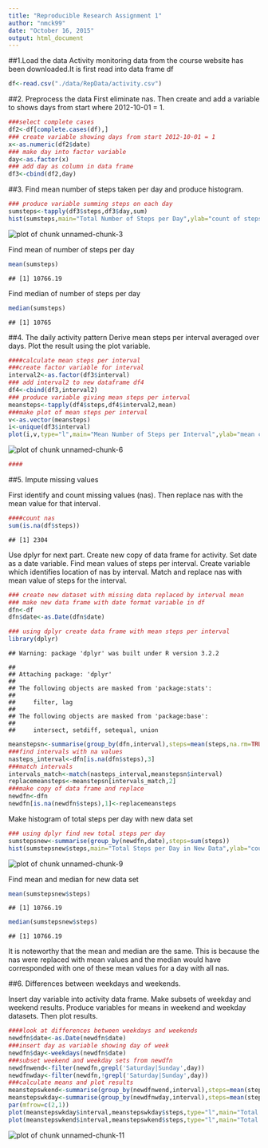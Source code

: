 ```yaml
---
title: "Reproducible Research Assignment 1"
author: "nmck99"
date: "October 16, 2015"
output: html_document
---
```


##1.Load the data
Activity monitoring data from the course website has been downloaded.It is first read into data frame df


```r
df<-read.csv("./data/RepData/activity.csv")
```
##2. Preprocess the data
First eliminate nas. Then create and add a variable to shows days from start where 2012-10-01 = 1. 


```r
###select complete cases
df2<-df[complete.cases(df),]
### create variable showing days from start 2012-10-01 = 1
x<-as.numeric(df2$date)
### make day into factor variable
day<-as.factor(x)
### add day as column in data frame
df3<-cbind(df2,day)
```

##3. Find mean number of steps taken per day and produce histogram.



```r
### produce variable summing steps on each day
sumsteps<-tapply(df3$steps,df3$day,sum)
hist(sumsteps,main="Total Number of Steps per Day",ylab="count of steps", xlab="day")
```

![plot of chunk unnamed-chunk-3](figure/unnamed-chunk-3-1.png) 

Find mean of number of steps per day


```r
mean(sumsteps)
```

```
## [1] 10766.19
```

Find median of number of steps per day


```r
median(sumsteps)
```

```
## [1] 10765
```

##4. The daily activity pattern
Derive mean steps per interval averaged over days.
Plot the result using the plot variable.


```r
####calculate mean steps per interval
###create factor variable for interval
interval2<-as.factor(df3$interval)
### add interval2 to new dataframe df4
df4<-cbind(df3,interval2)
### produce variable giving mean steps per interval
meansteps<-tapply(df4$steps,df4$interval2,mean)
###make plot of mean steps per interval
v<-as.vector(meansteps)
i<-unique(df3$interval)
plot(i,v,type="l",main="Mean Number of Steps per Interval",ylab="mean count of steps", xlab="interval")
```

![plot of chunk unnamed-chunk-6](figure/unnamed-chunk-6-1.png) 

```r
####
```

##5. Impute missing values

First identify and count missing values (nas). Then replace nas with the mean value for that interval.


```r
####count nas 
sum(is.na(df$steps))
```

```
## [1] 2304
```

Use dplyr for next part. Create new copy of data frame for activity. Set date as a date variable. 
Find mean values of steps per interval.
Create variable which identifies location of nas by interval.
Match and replace nas with mean value of steps for the interval.


```r
### create new dataset with missing data replaced by interval mean
### make new data frame with date format variable in df
dfn<-df
dfn$date<-as.Date(dfn$date)

### using dplyr create data frame with mean steps per interval
library(dplyr)
```

```
## Warning: package 'dplyr' was built under R version 3.2.2
```

```
## 
## Attaching package: 'dplyr'
## 
## The following objects are masked from 'package:stats':
## 
##     filter, lag
## 
## The following objects are masked from 'package:base':
## 
##     intersect, setdiff, setequal, union
```

```r
meanstepsn<-summarise(group_by(dfn,interval),steps=mean(steps,na.rm=TRUE))
###find intervals with na values
nasteps_interval<-dfn[is.na(dfn$steps),3]
###match intervals
intervals_match<-match(nasteps_interval,meanstepsn$interval)
replacemeansteps<-meanstepsn[intervals_match,2]
###make copy of data frame and replace
newdfn<-dfn
newdfn[is.na(newdfn$steps),1]<-replacemeansteps
```

Make histogram of total steps per day with new data set


```r
### using dplyr find new total steps per day
sumstepsnew<-summarise(group_by(newdfn,date),steps=sum(steps))
hist(sumstepsnew$steps,main="Total Steps per Day in New Data",ylab="count of steps", xlab="day")
```

![plot of chunk unnamed-chunk-9](figure/unnamed-chunk-9-1.png) 

Find mean and median for new data set


```r
mean(sumstepsnew$steps)
```

```
## [1] 10766.19
```

```r
median(sumstepsnew$steps)
```

```
## [1] 10766.19
```

It is noteworthy that the mean and median are the same. This is because the nas were replaced with mean values and the median would have corresponded with one of these mean values for a day with all nas.

##6. Differences between weekdays and weekends.

Insert day variable into activity data frame. Make subsets of weekday and weekend results. Produce variables for means in weekend and weekday datasets. Then plot results.


```r
####look at differences between weekdays and weekends
newdfn$date<-as.Date(newdfn$date)
###insert day as variable showing day of week
newdfn$day<-weekdays(newdfn$date)
###subset weekend and weekday sets from newdfn
newdfnwend<-filter(newdfn,grepl('Saturday|Sunday',day))
newdfnwday<-filter(newdfn,!grepl('Saturday|Sunday',day))
###calculate means and plot results
meanstepswkend<-summarise(group_by(newdfnwend,interval),steps=mean(steps))
meanstepswkday<-summarise(group_by(newdfnwday,interval),steps=mean(steps))
par(mfrow=c(2,1))
plot(meanstepswkday$interval,meanstepswkday$steps,type="l",main="Total Steps per Day weekday",ylab="steps",xlab="interval")
plot(meanstepswkend$interval,meanstepswkend$steps,type="l",main="Total Steps per Day weekend",ylab="steps",xlab="interval")
```

![plot of chunk unnamed-chunk-11](figure/unnamed-chunk-11-1.png) 



